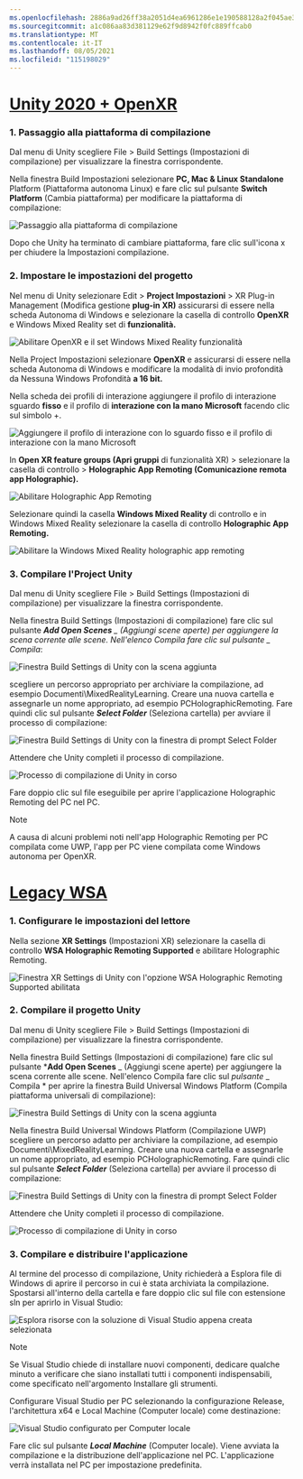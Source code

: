 ```yaml
---
ms.openlocfilehash: 2886a9ad26ff38a2051d4ea6961286e1e190588128a2f045ae39841470113157
ms.sourcegitcommit: a1c086aa83d381129e62f9d8942f0fc889ffcab0
ms.translationtype: MT
ms.contentlocale: it-IT
ms.lasthandoff: 08/05/2021
ms.locfileid: "115198029"
---
```

# <a name="unity-2020--openxr"></a>[Unity 2020 + OpenXR](#tab/openxr)

### <a name="1-switching-build-platform"></a>1. Passaggio alla piattaforma di compilazione

Dal menu di Unity scegliere File > Build Settings (Impostazioni di compilazione) per visualizzare la finestra corrispondente.

Nella finestra Build Impostazioni selezionare **PC, Mac & Linux Standalone** Platform (Piattaforma autonoma Linux) e fare clic sul pulsante **Switch Platform** (Cambia piattaforma) per modificare la piattaforma di compilazione:

![Passaggio alla piattaforma di compilazione](../images/mrlearning-pc-holographic-remoting/Tutorial2-Section2-Step4-1.PNG)

Dopo che Unity ha terminato di cambiare piattaforma, fare clic sull'icona x per chiudere la Impostazioni compilazione.

### <a name="2-set-the-project-settings"></a>2. Impostare le impostazioni del progetto

Nel menu di Unity selezionare Edit   >  **Project Impostazioni**  >  XR Plug-in Management (Modifica gestione **plug-in XR)** assicurarsi di essere nella scheda Autonoma di Windows e selezionare la casella di controllo **OpenXR** e Windows Mixed Reality set di **funzionalità.**

![Abilitare OpenXR e il set Windows Mixed Reality funzionalità](../images/mrlearning-pc-holographic-remoting/Tutorial2-Section2-Step4-2.PNG)

Nella Project Impostazioni selezionare **OpenXR** e assicurarsi di essere nella scheda Autonoma di  Windows e modificare la modalità di invio profondità da Nessuna Windows Profondità **a 16 bit.**

Nella scheda dei profili di interazione aggiungere il profilo di interazione sguardo **fisso** e il profilo di **interazione con la mano Microsoft** facendo clic sul simbolo +.

![Aggiungere il profilo di interazione con lo sguardo fisso e il profilo di interazione con la mano Microsoft](../images/mrlearning-pc-holographic-remoting/Tutorial2-Section2-Step4-3.PNG)

In **Open XR feature groups (Apri gruppi** di funzionalità XR) > selezionare la casella di controllo  >   **Holographic App Remoting (Comunicazione remota app Holographic).**

![Abilitare Holographic App Remoting](../images/mrlearning-pc-holographic-remoting/Tutorial2-Section2-Step4-4.PNG)

Selezionare quindi la casella **Windows Mixed Reality** di controllo e in Windows Mixed Reality selezionare la casella di controllo **Holographic App Remoting.**

![Abilitare la Windows Mixed Reality holographic app remoting](../images/mrlearning-pc-holographic-remoting/Tutorial2-Section2-Step4-5.PNG)

### <a name="3-build-the-unity-project"></a>3. Compilare l'Project Unity

Dal menu di Unity scegliere File > Build Settings (Impostazioni di compilazione) per visualizzare la finestra corrispondente.

Nella finestra Build Settings (Impostazioni di compilazione) fare clic sul pulsante ***Add Open Scenes** _ (Aggiungi scene aperte) per aggiungere la scena corrente alle scene. Nell'elenco Compila fare clic sul pulsante _ *Compila**:

![Finestra Build Settings di Unity con la scena aggiunta](../images/mrlearning-pc-holographic-remoting/Tutorial2-Section2-Step4-6.PNG)

scegliere un percorso appropriato per archiviare la compilazione, ad esempio Documenti\MixedRealityLearning. Creare una nuova cartella e assegnarle un nome appropriato, ad esempio PCHolographicRemoting. Fare quindi clic sul pulsante ***Select Folder*** (Seleziona cartella) per avviare il processo di compilazione:

![Finestra Build Settings di Unity con la finestra di prompt Select Folder](../images/mrlearning-pc-holographic-remoting/Tutorial2-Section2-Step4-7.png)

Attendere che Unity completi il processo di compilazione.

![Processo di compilazione di Unity in corso](../images/mrlearning-pc-holographic-remoting/Tutorial2-Section2-Step4-8.png)

Fare doppio clic sul file eseguibile per aprire l'applicazione Holographic Remoting del PC nel PC.

> [!NOTE]
> A causa di alcuni problemi noti nell'app Holographic Remoting per PC compilata come UWP, l'app per PC viene compilata come Windows autonoma per OpenXR.


# <a name="legacy-wsa"></a>[Legacy WSA](#tab/wsa)

### <a name="1-set-the-player-settings"></a>1. Configurare le impostazioni del lettore

Nella sezione **XR Settings** (Impostazioni XR) selezionare la casella di controllo **WSA Holographic Remoting Supported** e abilitare Holographic Remoting.

![Finestra XR Settings di Unity con l'opzione WSA Holographic Remoting Supported abilitata](../images/mrlearning-pc-holographic-remoting/Tutorial2-Section2-Step1-1.png)

### <a name="2-build-the-unity-project"></a>2. Compilare il progetto Unity

Dal menu di Unity scegliere File > Build Settings (Impostazioni di compilazione) per visualizzare la finestra corrispondente.

Nella finestra Build Settings (Impostazioni di compilazione) fare clic sul pulsante ***Add Open Scenes** _ (Aggiungi scene aperte) per aggiungere la scena corrente alle scene. Nell'elenco Compila fare clic sul *_pulsante_* _ Compila * per aprire la finestra Build Universal Windows Platform (Compila piattaforma universali di compilazione):

![Finestra Build Settings di Unity con la scena aggiunta](../images/mrlearning-pc-holographic-remoting/Tutorial2-Section2-Step2-1.png)

Nella finestra Build Universal Windows Platform (Compilazione UWP) scegliere un percorso adatto per archiviare la compilazione, ad esempio Documenti\MixedRealityLearning. Creare una nuova cartella e assegnarle un nome appropriato, ad esempio PCHolographicRemoting. Fare quindi clic sul pulsante ***Select Folder*** (Seleziona cartella) per avviare il processo di compilazione:

![Finestra Build Settings di Unity con la finestra di prompt Select Folder](../images/mrlearning-pc-holographic-remoting/Tutorial2-Section2-Step2-2.png)

Attendere che Unity completi il processo di compilazione.

![Processo di compilazione di Unity in corso](../images/mrlearning-pc-holographic-remoting/Tutorial2-Section2-Step2-3.png)

### <a name="3-build-and-deploy-the-application"></a>3. Compilare e distribuire l'applicazione

Al termine del processo di compilazione, Unity richiederà a Esplora file di Windows di aprire il percorso in cui è stata archiviata la compilazione. Spostarsi all'interno della cartella e fare doppio clic sul file con estensione sln per aprirlo in Visual Studio:

![Esplora risorse con la soluzione di Visual Studio appena creata selezionata](../images/mrlearning-pc-holographic-remoting/Tutorial2-Section2-Step3-1.png)

> [!NOTE]
> Se Visual Studio chiede di installare nuovi componenti, dedicare qualche minuto a verificare che siano installati tutti i componenti indispensabili, come specificato nell'argomento Installare gli strumenti.

Configurare Visual Studio per PC selezionando la configurazione Release, l'architettura x64 e Local Machine (Computer locale) come destinazione:

![Visual Studio configurato per Computer locale](../images/mrlearning-pc-holographic-remoting/Tutorial2-Section2-Step3-2.png)

Fare clic sul pulsante ***Local Machine*** (Computer locale). Viene avviata la compilazione e la distribuzione dell'applicazione nel PC. L'applicazione verrà installata nel PC per impostazione predefinita.

